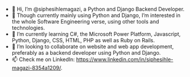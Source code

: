 - 👋 Hi, I’m @siphesihlemagazi, a Python and Django Backend Developer.
- 👀 Though currently mainly using Python and Django, I’m interested in the whole Software Engineering verse, using other tools and technologies.
- 🌱 I’m currently learning C#, the Microsoft Power Platform, Javascript, Python, Django, CSS, HTML, PHP as well as Ruby on Rails.
- 💞️ I’m looking to collaborate on website and web app development, preferably as a backend developer using Python and Django.
- 📫 Check me on LinkedIn: https://www.linkedin.com/in/siphesihle-magazi-8354a1209/.

<!---
siphesihlemagazi/siphesihlemagazi is a ✨ special ✨ repository because its `README.md` (this file) appears on your GitHub profile.
You can click the Preview link to take a look at your changes.
--->
